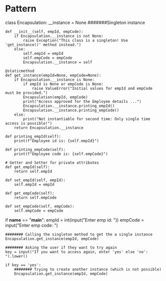 # Pattern
class Encapsulation:
    __instance = None  #######Singleton instance 

    def __init__(self, empId, empCode):
        if Encapsulation.__instance is not None:
            raise Exception("This class is a singleton! Use 'get_instance()' method instead.")
        else:
            self.empId = empId
            self.empCode = empCode
            Encapsulation.__instance = self

    @staticmethod
    def get_instance(empId=None, empCode=None):
        if Encapsulation.__instance is None:
            if empId is None or empCode is None:
                raise ValueError("Initial values for empId and empCode must be provided.")
            Encapsulation(empId, empCode)
            print("Access approved for the Employee details ...")
            Encapsulation.__instance.printing_empId()
            Encapsulation.__instance.printing_empCode()
        else:
            print("Not instantiable for second time: Only single time access is possible!")
        return Encapsulation.__instance

    def printing_empId(self):
        print(f"Employee id is: {self.empId}")

    def printing_empCode(self):
        print(f"Employee code is: {self.empCode}")

    # Getter and Setter for private attributes 
    def get_empId(self):
        return self.empId

    def set_empId(self, empId):
        self.empId = empId

    def get_empCode(self):
        return self.empCode

    def set_empCode(self, empCode):
        self.empCode = empCode


if __name__ == "__main__":
    empId = int(input("Enter emp id: "))
    empCode = input("Enter emp code: ")

    ######## Calling the singleton method to get the a single instance 
    Encapsulation.get_instance(empId, empCode)

    ######## Asking the user if they want to try again
    key = input("If you want to access again, enter 'yes' else 'no': ").lower()

    if key == 'yes':
        ######## Trying to create another instance (which is not possible)
        Encapsulation.get_instance(empId, empCode)
